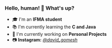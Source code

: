 ### Hello, human! 👋 What's up?
- :mortar_board: I'm an **IFMA student**
- :books: I'm currently learning the **C and Java**
- :mag_right: I'm currently working on **Personal Projects**
- :camera: **Instagram:** [*@david_gomesh*](https://www.instagram.com/david_gomesh/)

<!--
**DavidGomesh/DavidGomesh** is a ✨ _special_ ✨ repository because its `README.md` (this file) appears on your GitHub profile.

Here are some ideas to get you started:

- 🔭 I’m currently working on ...
- 🌱 I’m currently learning ...
- 👯 I’m looking to collaborate on ...
- 🤔 I’m looking for help with ...
- 💬 Ask me about ...
- 📫 How to reach me: ...
- 😄 Pronouns: ...
- ⚡ Fun fact: ...
-->
